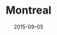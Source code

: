 ---
title: Montreal
date: 2015-09-05
images: [both-front.jpg, blurry.jpg, frank-pearson.jpg]
props: [rbb, sb, book, gold-crown, tiara, green-happy-sticker, aviators, blue-happy-sticker, blue-box, picture-frame, charles-and-diana, frank-pearson]
---